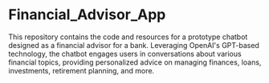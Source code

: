 # Financial_Advisor_App
This repository contains the code and resources for a prototype chatbot designed as a financial advisor for a bank. Leveraging OpenAI's GPT-based technology, the chatbot engages users in conversations about various financial topics, providing personalized advice on managing finances, loans, investments, retirement planning, and more.
